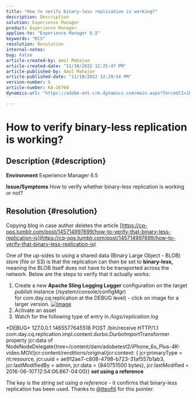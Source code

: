 ```yaml
---
title: "How to verify binary-less replication is working?"
description: Description
solution: Experience Manager
product: Experience Manager
applies-to: "Experience Manager 6.5"
keywords: "KCS"
resolution: Resolution
internal-notes: 
bug: False
article-created-by: Amol Mahajan
article-created-date: "11/10/2022 12:25:47 PM"
article-published-by: Amol Mahajan
article-published-date: "11/10/2022 12:29:14 PM"
version-number: 6
article-number: KA-16760
dynamics-url: "https://adobe-ent.crm.dynamics.com/main.aspx?forceUCI=1&pagetype=entityrecord&etn=knowledgearticle&id=2ab840c8-f260-ed11-9561-6045bd006268"

---
```

# How to verify binary-less replication is working?

## Description {#description}

<b>Environment</b>
Experience Manager 6.5


<b>Issue/Symptoms</b>
How to verify whether binary-less replication is working or not?


## Resolution {#resolution}


Copying blog in case author deletes the article [https://cq-ops.tumblr.com/post/145714997699/how-to-verify-that-binary-less-replication-is](https://cq-ops.tumblr.com/post/145714997699/how-to-verify-that-binary-less-replication-is)

One of the up-sides to using a shared data (Binary Large Object - BLOB) store (file or S3) is that the replication can then be set to <b>binary-less,</b> meaning the BLOB itself does not have to be transported across the network. Below are the steps to verify that it actually works:



1. Create a new <b>Apache Sling Logging Logger</b> configuration on the target *publish* instance (/system/console/configMgr) for com.day.cq.replication at the DEBUG level) - click on image for a larger version. [![image](https://64.media.tumblr.com/7399cc8fc96a1bb17456e9aff2af2999/tumblr_inline_p9j3kgHl8K1r414c2_500.png)](https://href.li/?http://jayan.kandathil.ca/CQ-OPS/aem62/LoggingLogger-Replication.png)
2. Activate an asset
3. Watch for the following type of entry in */logs/replication.log*


\*DEBUG\* 127.0.0.1 1465577645518 POST /bin/receive HTTP/1.1 com.day.cq.replication.impl.content.durbo.DurboImportTransformer property jcr:data of NodeNodeDelegate{tree=/content/dam/adobetest2/iPhone_6s_Plus-4K-video.MOV/jcr:content/renditions/original/jcr:content: { jcr:primaryType = nt:resource, jcr:uuid = ae912ae7-c808-4798-b723-31af557b1ab3, jcr:lastModifiedBy = admin, jcr:data = {840751500 bytes}, jcr:lastModified = 2016-06-10T12:54:06.667-04:00}} <b>set using a reference</b>

The key is the string *set using a reference* - it confirms that binary-less replication has been used. Thanks to [@tteofili](https://twitter.com/tteofili) for this pointer.


